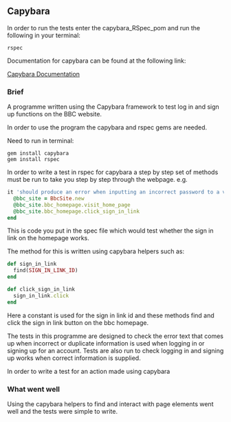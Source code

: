 ## Capybara

In order to run the tests enter the capybara_RSpec_pom and run the following in your terminal:

```
rspec
```


Documentation for capybara can be found at the following link:

[Capybara Documentation](https://github.com/teamcapybara/capybara)

### Brief

A programme written using the Capybara framework to test log in and sign up functions on the BBC website.

In order to use the program the capybara and rspec gems are needed.

Need to run in terminal:

```
gem install capybara
gem install rspec
```

In order to write a test in rspec for capybara a step by step set of methods must be run to take you step by step through the webpage. e.g.

```ruby
it 'should produce an error when inputting an incorrect password to a valid account' do
  @bbc_site = BbcSite.new
  @bbc_site.bbc_homepage.visit_home_page
  @bbc_site.bbc_homepage.click_sign_in_link
end
```

This is code you put in the spec file which would test whether the sign in link on the homepage works.

The method for this is written using capybara helpers such as:

```ruby
def sign_in_link
  find(SIGN_IN_LINK_ID)
end

def click_sign_in_link
  sign_in_link.click
end
```

Here a constant is used for the sign in link id and these methods find and click the sign in link button on the bbc homepage.

The tests in this programme are designed to check the error text that comes up when incorrect or duplicate information is used when logging in or signing up for an account. Tests are also run to check logging in and signing up works when correct information is supplied.

In order to write a test for an action made using capybara

### What went well

Using the capybara helpers to find and interact with page elements went well and the tests were simple to write.
